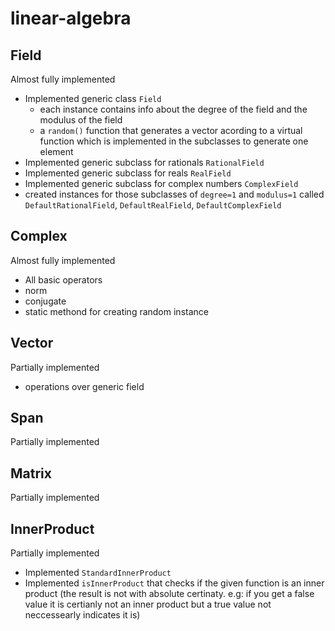 # linear-algebra

## Field
Almost fully implemented
* Implemented generic class `Field`
  * each instance contains info about the degree of the field and the modulus of the field
  * a `random()` function that generates a vector acording to a virtual function which is implemented in the subclasses to generate one element
* Implemented generic subclass for rationals `RationalField`
* Implemented generic subclass for reals `RealField`
* Implemented generic subclass for complex numbers `ComplexField`
* created instances for those subclasses of `degree=1` and `modulus=1` called `DefaultRationalField`, `DefaultRealField`, `DefaultComplexField`
## Complex 
Almost fully implemented
* All basic operators
* norm
* conjugate
* static methond for creating random instance
## Vector
Partially implemented
* operations over generic field
## Span
Partially implemented
## Matrix
Partially implemented

## InnerProduct
Partially implemented
* Implemented `StandardInnerProduct`
* Implemented `isInnerProduct` that checks if the given function is an inner product (the result is not with absolute certinaty. e.g: if you get a false value it is certianly not an inner product but a true value not neccessearly indicates it is)
